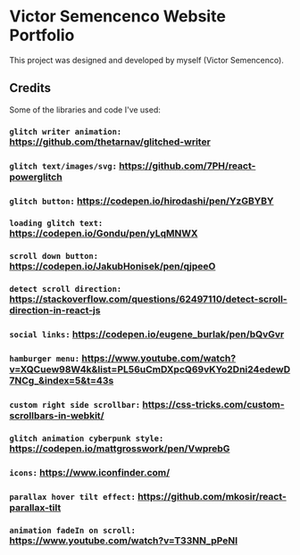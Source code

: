 # Victor Semencenco Website Portfolio

This project was designed and developed by myself (Victor Semencenco). 

## Credits

Some of the libraries and code I've used:

### `glitch writer animation:` https://github.com/thetarnav/glitched-writer
### `glitch text/images/svg:` https://github.com/7PH/react-powerglitch
### `glitch button:` https://codepen.io/hirodashi/pen/YzGBYBY
### `loading glitch text:` https://codepen.io/Gondu/pen/yLqMNWX
### `scroll down button:` https://codepen.io/JakubHonisek/pen/qjpeeO
### `detect scroll direction:` https://stackoverflow.com/questions/62497110/detect-scroll-direction-in-react-js
### `social links:` https://codepen.io/eugene_burlak/pen/bQvGvr
### `hamburger menu:` https://www.youtube.com/watch?v=XQCuew98W4k&list=PL56uCmDXpcQ69vKYo2Dni24edewD7NCg_&index=5&t=43s
### `custom right side scrollbar:` https://css-tricks.com/custom-scrollbars-in-webkit/
### `glitch animation cyberpunk style:` https://codepen.io/mattgrosswork/pen/VwprebG
### `icons:` https://www.iconfinder.com/
### `parallax hover tilt effect:` https://github.com/mkosir/react-parallax-tilt
### `animation fadeIn on scroll:` https://www.youtube.com/watch?v=T33NN_pPeNI

